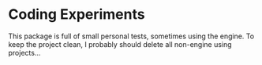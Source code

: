 # Coding Experiments

This package is full of small personal tests, sometimes using the engine.
To keep the project clean, I probably should delete all non-engine using projects...